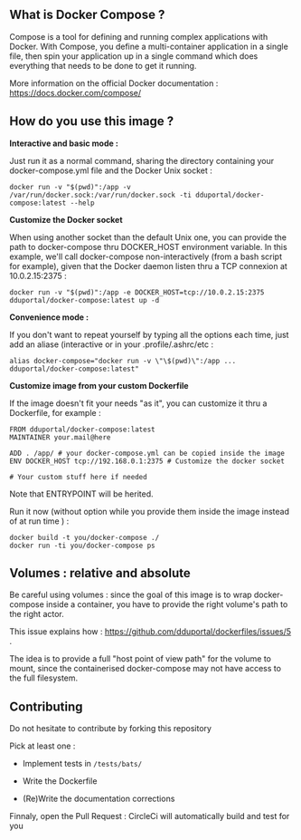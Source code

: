 ## What is Docker Compose ? ##

Compose is a tool for defining and running complex applications with Docker. With Compose, you define a multi-container application in a single file, then spin your application up in a single command which does everything that needs to be done to get it running.

More information on the official Docker documentation : https://docs.docker.com/compose/

## How do you use this image ? ##

**Interactive and basic mode :**

Just run it as a normal command, sharing the directory containing your docker-compose.yml file and the Docker Unix socket :

    docker run -v "$(pwd)":/app -v /var/run/docker.sock:/var/run/docker.sock -ti dduportal/docker-compose:latest --help

**Customize the Docker socket**

When using another socket than the default Unix one, you can provide the path to docker-compose thru DOCKER_HOST environment variable.
In this example, we'll call docker-compose non-interactively (from a bash script for example), given that the Docker daemon listen thru a TCP connexion at 10.0.2.15:2375 :

    docker run -v "$(pwd)":/app -e DOCKER_HOST=tcp://10.0.2.15:2375 dduportal/docker-compose:latest up -d

**Convenience mode :**

If you don't want to repeat yourself by typing all the options each time, just add an aliase (interactive or in your .profile/.ashrc/etc :

	alias docker-compose="docker run -v \"\$(pwd)\":/app ... dduportal/docker-compose:latest"

**Customize image from your custom Dockerfile**

If the image doesn't fit your needs "as it", you can customize it thru a Dockerfile, for example :

    FROM dduportal/docker-compose:latest
    MAINTAINER your.mail@here
    
    ADD . /app/ # your docker-compose.yml can be copied inside the image
    ENV DOCKER_HOST tcp://192.168.0.1:2375 # Customize the docker socket
    
    # Your custom stuff here if needed

Note that ENTRYPOINT will be herited.

Run it now (without option while you provide them inside the image instead of at run time ) :

    docker build -t you/docker-compose ./
    docker run -ti you/docker-compose ps

## Volumes : relative and absolute

Be careful using volumes : since the goal of this image is to wrap docker-compose inside a container, you have to provide the right volume's path to the right actor.

This issue explains how : https://github.com/dduportal/dockerfiles/issues/5 .

The idea is to provide a full "host point of view path" for the volume to mount, since the containerised docker-compose may not have access to the full filesystem.

## Contributing

Do not hesitate to contribute by forking this repository

Pick at least one :

* Implement tests in ```/tests/bats/```

* Write the Dockerfile

* (Re)Write the documentation corrections


Finnaly, open the Pull Request : CircleCi will automatically build and test for you
